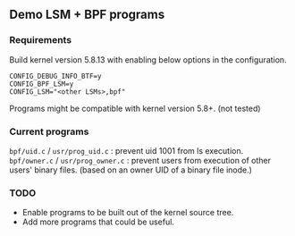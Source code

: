 ## Demo LSM + BPF programs

### Requirements

Build kernel version 5.8.13 with enabling below options in the configuration.  

```
CONFIG_DEBUG_INFO_BTF=y
CONFIG_BPF_LSM=y
CONFIG_LSM="<other LSMs>,bpf"
```
Programs might be compatible with kernel version 5.8+. (not tested)  

### Current programs

`bpf/uid.c` / `usr/prog_uid.c` : prevent uid 1001 from ls execution.  
`bpf/owner.c` / `usr/prog_owner.c` : prevent users from execution of other users' binary files. (based on an owner UID of a binary file inode.) 

### TODO

- Enable programs to be built out of the kernel source tree.
- Add more programs that could be useful.
